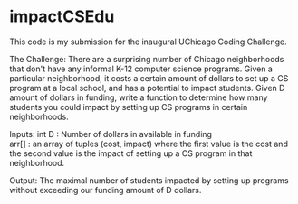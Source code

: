 # impactCSEdu

This code is my submission for the inaugural UChicago Coding Challenge.

The Challenge: There are a surprising number of Chicago neighborhoods that don't have any informal K-12 computer science programs. Given a particular neighborhood, it costs a certain amount of dollars to set up a CS program at a local school, and has a potential to impact students.  Given D amount of dollars in funding, write a function to determine how many students you could impact by setting up CS programs in certain neighborhoods.   

Inputs: 
int D : Number of dollars in available in funding           
arr[] : an array of tuples (cost, impact) where the first value is the cost and the second value is the impact of setting up a CS program in           that neighborhood.   

Output: The maximal number of students impacted by setting up programs without exceeding our funding amount of D dollars.
